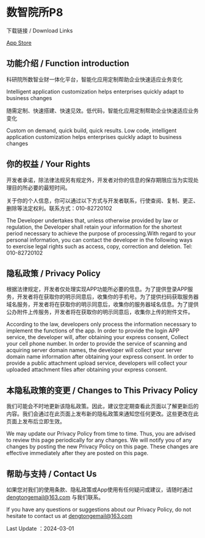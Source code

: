 # 数智院所P8

下载链接 / Download Links

[App Store](https://apps.apple.com/us/app/%E6%95%B0%E6%99%BA%E9%99%A2%E6%89%80p8/id6478200285)


## 功能介绍 / Function introduction

科研院所数智业财一体化平台，智能化应用定制帮助企业快速适应业务变化

Intelligent application customization helps enterprises quickly adapt to business changes

随需定制、快速搭建、快速见效。低代码，智能化应用定制帮助企业快速适应业务变化

Custom on demand, quick build, quick results. Low code, intelligent application customization helps enterprises quickly adapt to business changes

## 你的权益 / Your Rights
开发者承诺，除法律法规另有规定外，开发者对你的信息的保存期限应当为实现处理目的所必要的最短时间。

关于你的个人信息，你可以通过以下方式与开发者联系，行使查阅、复制、更正、删除等法定权利。联系方式：010-82720102

The Developer undertakes that, unless otherwise provided by law or regulation, the Developer shall retain your information for the shortest period necessary to achieve the purpose of processing.With regard to your personal information, you can contact the developer in the following ways to exercise legal rights such as access, copy, correction and deletion. Tel: 010-82720102

## 隐私政策 / Privacy Policy
根据法律规定，开发者仅处理实现APP功能所必要的信息。为了提供登录APP服务，开发者将在获取你的明示同意后，收集你的手机号。为了提供扫码获取服务器域名服务，开发者将在获取你的明示同意后，收集你的服务器域名信息。为了提供公办附件上传服务，开发者将在获取你的明示同意后，收集你上传的附件文件。

According to the law, developers only process the information necessary to implement the functions of the app. In order to provide the login APP service, the developer will, after obtaining your express consent, Collect your cell phone number. In order to provide the service of scanning and acquiring server domain names, the developer will collect your server domain name information after obtaining your express consent. In order to provide a public attachment upload service, developers will collect your uploaded attachment files after obtaining your express consent.

## 本隐私政策的变更 / Changes to This Privacy Policy

我们可能会不时地更新该隐私政策。因此，建议您定期查看此页面以了解更新后的内容。我们会通过在此页面上发布新的隐私政策来通知您任何更改。这些更改在此页面上发布后立即生效。

We may update our Privacy Policy from time to time. Thus, you are advised to review this page periodically for any changes. We will notify you of any changes by posting the new Privacy Policy on this page. These changes are effective immediately after they are posted on this page.

## 帮助与支持 / Contact Us

如果您对我们的使用条款、隐私政策或App使用有任何疑问或建议，请随时通过 dengtongemail@163.com 与我们联系。

If you have any questions or suggestions about our Privacy Policy, do not hesitate to contact us at dengtongemail@163.com

Last Update ：2024-03-01

